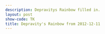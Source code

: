 ```yaml
---
description: Depravitys Rainbow filled in.
layout: post
show-code: TK
title: Depravity's Rainbow from 2012-12-11
---
```


